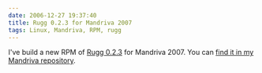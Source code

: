 ```yaml
---
date: 2006-12-27 19:37:40
title: Rugg 0.2.3 for Mandriva 2007
tags: Linux, Mandriva, RPM, rugg
---
```


I've build a new RPM of [Rugg 0.2.3](http://groups.google.fr/group/rugg/browse_thread/thread/26c6025afcd57313/f18cecbc24586a76) for Mandriva 2007. You can [find it in my Mandriva repository](http://github.com/kdeldycke/mandriva-specs).
